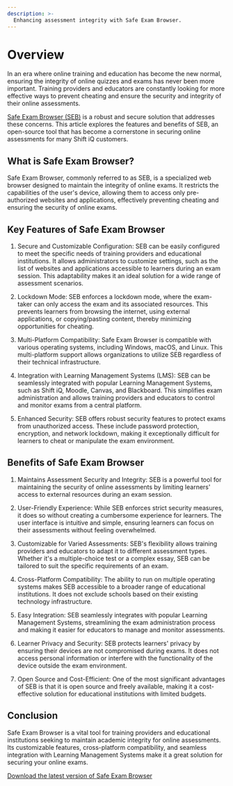 ```yaml
---
description: >-
  Enhancing assessment integrity with Safe Exam Browser.
---
```


# Overview

In an era where online training and education has become the new normal, ensuring the integrity of online quizzes and exams has never been more important. Training providers and educators are constantly looking for more effective ways to prevent cheating and ensure the security and integrity of their online assessments. 

[Safe Exam Browser (SEB)](https://www.safeexambrowser.org/about_overview_en.html) is a robust and secure solution that addresses these concerns. This article explores the features and benefits of SEB, an open-source tool that has become a cornerstone in securing online assessments for many Shift iQ customers. 

## What is Safe Exam Browser?

Safe Exam Browser, commonly referred to as SEB, is a specialized web browser designed to maintain the integrity of online exams. It restricts the capabilities of the user's device, allowing them to access only pre-authorized websites and applications, effectively preventing cheating and ensuring the security of online exams.

## Key Features of Safe Exam Browser

1. Secure and Customizable Configuration: SEB can be easily configured to meet the specific needs of training providers and educational institutions. It allows administrators to customize settings, such as the list of websites and applications accessible to learners during an exam session. This adaptability makes it an ideal solution for a wide range of assessment scenarios.
    
2. Lockdown Mode: SEB enforces a lockdown mode, where the exam-taker can only access the exam and its associated resources. This prevents learners from browsing the internet, using external applications, or copying/pasting content, thereby minimizing opportunities for cheating.
    
3. Multi-Platform Compatibility: Safe Exam Browser is compatible with various operating systems, including Windows, macOS, and Linux. This multi-platform support allows organizations to utilize SEB regardless of their technical infrastructure.
    
4. Integration with Learning Management Systems (LMS): SEB can be seamlessly integrated with popular Learning Management Systems, such as Shift iQ, Moodle, Canvas, and Blackboard. This simplifies exam administration and allows training providers and educators to control and monitor exams from a central platform.
    
5. Enhanced Security: SEB offers robust security features to protect exams from unauthorized access. These include password protection, encryption, and network lockdown, making it exceptionally difficult for learners to cheat or manipulate the exam environment.
    

## Benefits of Safe Exam Browser

1. Maintains Assessment Security and Integrity: SEB is a powerful tool for maintaining the security of online assessments by limiting learners' access to external resources during an exam session.
    
2. User-Friendly Experience: While SEB enforces strict security measures, it does so without creating a cumbersome experience for learners. The user interface is intuitive and simple, ensuring learners can focus on their assessments without feeling overwhelmed.
    
3. Customizable for Varied Assessments: SEB's flexibility allows training providers and educators to adapt it to different assessment types. Whether it's a multiple-choice test or a complex essay, SEB can be tailored to suit the specific requirements of an exam.
    
4. Cross-Platform Compatibility: The ability to run on multiple operating systems makes SEB accessible to a broader range of educational institutions. It does not exclude schools based on their existing technology infrastructure.
    
5. Easy Integration: SEB seamlessly integrates with popular Learning Management Systems, streamlining the exam administration process and making it easier for educators to manage and monitor assessments.
    
6. Learner Privacy and Security: SEB protects learners' privacy by ensuring their devices are not compromised during exams. It does not access personal information or interfere with the functionality of the device outside the exam environment.
    
7. Open Source and Cost-Efficient: One of the most significant advantages of SEB is that it is open source and freely available, making it a cost-effective solution for educational institutions with limited budgets.
    

## Conclusion

Safe Exam Browser is a vital tool for training providers and educational institutions seeking to maintain academic integrity for online assessments. Its customizable features, cross-platform compatibility, and seamless integration with Learning Management Systems make it a great solution for securing your online exams.

[Download the latest version of Safe Exam Browser](https://www.safeexambrowser.org/download_en.html)